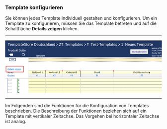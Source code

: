 ### Template konfigurieren  

Sie können jedes Template individuell gestalten und konfigurieren. Um ein Template zu konfigurieren, müssen Sie das Template betreten und auf die Schaltfläche **Details zeigen** klicken.  

---
![](/assets/t14.png)

---

Im Folgenden sind die Funktionen für die Konfiguration von Templates beschrieben. Die Beschreibung der Funktionen beziehen sich auf ein Template mit vertikaler Zeitachse. Das Vorgehen bei horizontaler Zeitachse ist analog.  

